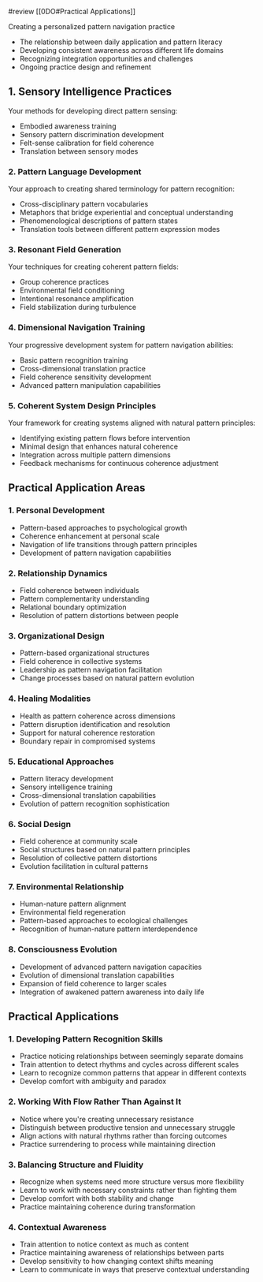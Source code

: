 #review 
[[0DO#Practical Applications]]

 Creating a personalized pattern navigation practice
- The relationship between daily application and pattern literacy
- Developing consistent awareness across different life domains
- Recognizing integration opportunities and challenges
- Ongoing practice design and refinement
## 1. Sensory Intelligence Practices

Your methods for developing direct pattern sensing:

- Embodied awareness training
- Sensory pattern discrimination development
- Felt-sense calibration for field coherence
- Translation between sensory modes

### 2. Pattern Language Development

Your approach to creating shared terminology for pattern recognition:

- Cross-disciplinary pattern vocabularies
- Metaphors that bridge experiential and conceptual understanding
- Phenomenological descriptions of pattern states
- Translation tools between different pattern expression modes

### 3. Resonant Field Generation

Your techniques for creating coherent pattern fields:

- Group coherence practices
- Environmental field conditioning
- Intentional resonance amplification
- Field stabilization during turbulence

### 4. Dimensional Navigation Training

Your progressive development system for pattern navigation abilities:

- Basic pattern recognition training
- Cross-dimensional translation practice
- Field coherence sensitivity development
- Advanced pattern manipulation capabilities

### 5. Coherent System Design Principles

Your framework for creating systems aligned with natural pattern principles:

- Identifying existing pattern flows before intervention
- Minimal design that enhances natural coherence
- Integration across multiple pattern dimensions
- Feedback mechanisms for continuous coherence adjustment

## Practical Application Areas

### 1. Personal Development

- Pattern-based approaches to psychological growth
- Coherence enhancement at personal scale
- Navigation of life transitions through pattern principles
- Development of pattern navigation capabilities

### 2. Relationship Dynamics

- Field coherence between individuals
- Pattern complementarity understanding
- Relational boundary optimization
- Resolution of pattern distortions between people

### 3. Organizational Design

- Pattern-based organizational structures
- Field coherence in collective systems
- Leadership as pattern navigation facilitation
- Change processes based on natural pattern evolution

### 4. Healing Modalities

- Health as pattern coherence across dimensions
- Pattern disruption identification and resolution
- Support for natural coherence restoration
- Boundary repair in compromised systems

### 5. Educational Approaches

- Pattern literacy development
- Sensory intelligence training
- Cross-dimensional translation capabilities
- Evolution of pattern recognition sophistication

### 6. Social Design

- Field coherence at community scale
- Social structures based on natural pattern principles
- Resolution of collective pattern distortions
- Evolution facilitation in cultural patterns

### 7. Environmental Relationship

- Human-nature pattern alignment
- Environmental field regeneration
- Pattern-based approaches to ecological challenges
- Recognition of human-nature pattern interdependence

### 8. Consciousness Evolution

- Development of advanced pattern navigation capacities
- Evolution of dimensional translation capabilities
- Expansion of field coherence to larger scales
- Integration of awakened pattern awareness into daily life


## Practical Applications

### 1. Developing Pattern Recognition Skills

- Practice noticing relationships between seemingly separate domains
- Train attention to detect rhythms and cycles across different scales
- Learn to recognize common patterns that appear in different contexts
- Develop comfort with ambiguity and paradox

### 2. Working With Flow Rather Than Against It

- Notice where you're creating unnecessary resistance
- Distinguish between productive tension and unnecessary struggle
- Align actions with natural rhythms rather than forcing outcomes
- Practice surrendering to process while maintaining direction

### 3. Balancing Structure and Fluidity

- Recognize when systems need more structure versus more flexibility
- Learn to work with necessary constraints rather than fighting them
- Develop comfort with both stability and change
- Practice maintaining coherence during transformation

### 4. Contextual Awareness

- Train attention to notice context as much as content
- Practice maintaining awareness of relationships between parts
- Develop sensitivity to how changing context shifts meaning
- Learn to communicate in ways that preserve contextual understanding
